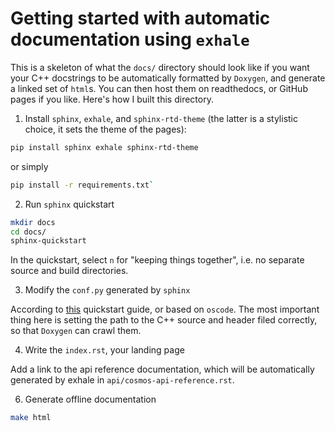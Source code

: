 # Getting started with automatic documentation using `exhale`

This is a skeleton of what the `docs/` directory should look like if you want your C++ docstrings to be automatically formatted by `Doxygen`, and generate a linked set of `html`s. You can then host them on readthedocs, or GitHub pages if you like. Here's how I built this directory.

1. Install `sphinx`, `exhale`, and `sphinx-rtd-theme` (the latter is a stylistic choice, it sets the theme of the pages): 

```bash
pip install sphinx exhale sphinx-rtd-theme
```
or simply
```bash
pip install -r requirements.txt`
```

2. Run `sphinx` quickstart

```bash
mkdir docs
cd docs/
sphinx-quickstart
```
In the quickstart, select `n` for "keeping things together", i.e. no separate source and build directories.

3. Modify the `conf.py` generated by `sphinx`

According to [this](https://exhale.readthedocs.io/en/latest/quickstart.html) quickstart guide, or based on `oscode`.
The most important thing here is setting the path to the C++ source and header filed correctly, so that `Doxygen` can crawl them.

4. Write the `index.rst`, your landing page
   
Add a link to the api reference documentation, which will be automatically generated by exhale in `api/cosmos-api-reference.rst`.

6. Generate offline documentation
```bash 
make html
```
